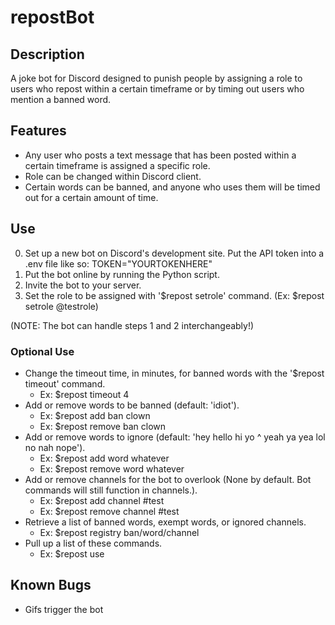 # repostBot

## Description
A joke bot for Discord designed to punish people by assigning a role to users who repost within a certain timeframe or by timing out users who mention a banned word.

## Features
- Any user who posts a text message that has been posted within a certain timeframe is assigned a specific role.
- Role can be changed within Discord client.
- Certain words can be banned, and anyone who uses them will be timed out for a certain amount of time.

## Use
0. Set up a new bot on Discord's development site. Put the API token into a .env file like so: TOKEN="YOURTOKENHERE"
1. Put the bot online by running the Python script.
2. Invite the bot to your server.
3. Set the role to be assigned with '$repost setrole' command. (Ex: $repost setrole @testrole)

(NOTE: The bot can handle steps 1 and 2 interchangeably!)

### Optional Use
- Change the timeout time, in minutes, for banned words with the '$repost timeout' command.
  - Ex: $repost timeout 4
- Add or remove words to be banned (default: 'idiot').
  - Ex: $repost add ban clown
  - Ex: $repost remove ban clown
- Add or remove words to ignore (default: 'hey hello hi yo ^ yeah ya yea lol no nah nope').
  - Ex: $repost add word whatever
  - Ex: $repost remove word whatever
- Add or remove channels for the bot to overlook (None by default. Bot commands will still function in channels.).
  - Ex: $repost add channel #test
  - Ex: $repost remove channel #test
- Retrieve a list of banned words, exempt words, or ignored channels.
  - Ex: $repost registry ban/word/channel
- Pull up a list of these commands.
  - Ex: $repost use


## Known Bugs
- Gifs trigger the bot

